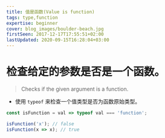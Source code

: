 ```yaml
---
title: 值是函数(Value is function)
tags: type,function
expertise: beginner
cover: blog_images/boulder-beach.jpg
firstSeen: 2017-12-17T17:55:51+02:00
lastUpdated: 2020-09-15T16:28:04+03:00
---
```


# 检查给定的参数是否是一个函数。
> Checks if the given argument is a function.

- 使用 `typeof` 来检查一个值类型是否为函数原始类型。

```js
const isFunction = val => typeof val === 'function';
```

```js
isFunction('x'); // false
isFunction(x => x); // true
```
